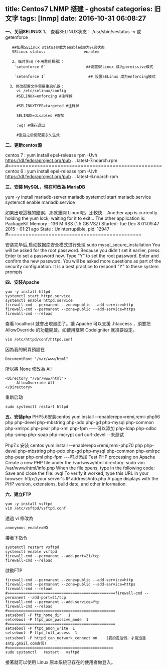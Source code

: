 title: Centos7 LNMP 搭建 - ghostsf
categories: 旧文字
tags: [lnmp]
date: 2016-10-31 06:08:27
---
**一、关闭SELINUX**
       1、 查看SELINUX状态：
       /usr/sbin/sestatus -v
        或
       getenforce

       ##如果SELinux status参数为enabled即为开启状态
       SELinux status:                 enabled
       
       2、临时关闭（不用重启机器）：
        `setenforce 0`                  ##设置SELinux 成为permissive模式
        
        `setenforce 1`                   ## 设置SELinux 成为enforcing模式
        
      3、修改配置文件需要重启机器：
         vi /etc/selinux/config
         #SELINUX=enforcing #注释掉

         #SELINUXTYPE=targeted #注释掉

         SELINUX=disabled #增加

         :wq! #保存退出

         #重启之后使配置永久生效


**二、更新centos源**

   centos 7  :
   yum install epel-release
   rpm -Uvh https://dl.fedoraproject.org/pub ... latest-7.noarch.rpm
   #=====================================================
   centos 6 :
   yum install epel-release
   rpm -Uvh https://dl.fedoraproject.org/pub ... latest-6.noarch.rpm

**三、安裝 MySQL，現在可改為 MariaDB**    

   yum -y install mariadb-server mariadb
   systemctl start mariadb.service
   systemctl enable mariadb.service

如果出現這樣的錯誤，那就重開 Linux 吧，比較快…
  Another app is currently holding the yum lock; waiting for it to exit...
  The other application is: PackageKit
  Memory : 136 M RSS (1.5 GB VSZ)
  Started: Tue Dec  8 01:09:47 2015 - 01:21 ago
  State  : Uninterruptible, pid: 12947
  #==============================================

安装完毕后,启动数据库安全模式进行处理
    sudo  mysql_secure_installation 
    You will be asked for the root password. Because you didn't set it earlier, press Enter to set a password now.
    Type "Y" to set the root password.
    Enter and confirm the new password.
    You will be asked more questions as part of the security configuration. It is a best practice to respond "Y" to these system prompts

**四、安装Apache**     

    yum -y install httpd
    systemctl start httpd.service
    systemctl enable httpd.service
    firewall-cmd --permanent --zone=public --add-service=http
    firewall-cmd --permanent --zone=public --add-service=https
    firewall-cmd --reload

查看 localhost 就會出現畫面了。讓 Apache 可以支援 .htaccess ，須要把 AllowOverride 的功能開啟。如使用框架 Codeigniter 就須要設定。

    vim /etc/httpd/conf/httpd.conf

因為我的網頁預設在

    DocumentRoot "/var/www/html"

所以將 None 修改為 All 

    <Directory "/var/www/html">
         AllowOverride All
    </Directory>

重新启动

    sudo systemctl restart httpd

**五、安装php**
PHP5.6安装centos
yum install --enablerepo=remi,remi-php56 php php-devel php-mbstring php-pdo php-gd php-mysql php-common php-xmlrpc php-pear php-xml php-fpm ----可以添加
php-ldap php-odbc php-snmp php-soap php-mcrypt curl curl-devel  --未测试

Php7.x 安装 centos
yum install --enablerepo=remi,remi-php70 php php-devel php-mbstring php-pdo php-gd php-mysql php-common php-xmlrpc php-pear php-xml php-fpm ---可以添加
Test PHP processing on Apache
Create a new PHP file under the /var/www/html directory:         sudo vim /var/www/html/info.php
When the file opens, type in the following code:<?phpphpinfo();?>
Save and close the file:      :wq!
To verify it worked, type this URL in your browser:
http://your server's IP address/info.php
A page displays with the PHP version, extensions, build date, and other information.

**六、建立FTP**     

    yum -y install vsftpd
    vim /etc/vsftpd/vsftpd.conf

透過 vi 修改為

    anonymous_enable=NO

接著下指令

    systemctl restart vsftpd
    systemctl enable vsftpd
    firewall-cmd --permanent --add-port=21/tcp
    firewall-cmd --reload

啟動FTP

    firewall-cmd --permanent --zone=public --add-service=http
    firewall-cmd --permanent --zone=public --add-service=https 
    firewall-cmd --reload
    #================================================firewall-cmd --permanent --add-port=21/tcp 
    firewall-cmd --permanent --add-service=ftp 
    firewall-cmd --reload
    #================================================
    setsebool -P ftp_home_dir   1
    setsebool -P ftpd_use_passive_mode  1
    #================================================
    setsebool -P ftpd_anon_write  1
    setsebool -P ftpd_full_access  1
    setsebool -P httpd_can_network_connect on    (要設定這個，才能透過smtp.gmail.com寄信)
    #===============================================
    sudo systemctl   restart   vsftpd 

接著就可以使用 Linux 原本系統已存在的使用者做登入。